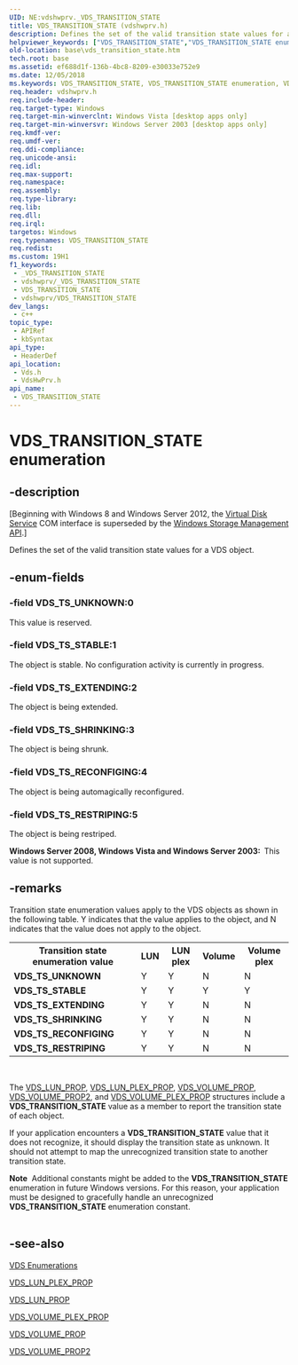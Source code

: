 ```yaml
---
UID: NE:vdshwprv._VDS_TRANSITION_STATE
title: VDS_TRANSITION_STATE (vdshwprv.h)
description: Defines the set of the valid transition state values for a VDS object.
helpviewer_keywords: ["VDS_TRANSITION_STATE","VDS_TRANSITION_STATE enumeration","VDS_TS_EXTENDING","VDS_TS_RECONFIGING","VDS_TS_RESTRIPING","VDS_TS_SHRINKING","VDS_TS_STABLE","VDS_TS_UNKNOWN","base.vds_transition_state","vds/VDS_TRANSITION_STATE","vds/VDS_TS_EXTENDING","vds/VDS_TS_RECONFIGING","vds/VDS_TS_RESTRIPING","vds/VDS_TS_SHRINKING","vds/VDS_TS_STABLE","vds/VDS_TS_UNKNOWN","vdshwprv/VDS_TRANSITION_STATE","vdshwprv/VDS_TS_EXTENDING","vdshwprv/VDS_TS_RECONFIGING","vdshwprv/VDS_TS_RESTRIPING","vdshwprv/VDS_TS_SHRINKING","vdshwprv/VDS_TS_STABLE","vdshwprv/VDS_TS_UNKNOWN"]
old-location: base\vds_transition_state.htm
tech.root: base
ms.assetid: ef688d1f-136b-4bc8-8209-e30033e752e9
ms.date: 12/05/2018
ms.keywords: VDS_TRANSITION_STATE, VDS_TRANSITION_STATE enumeration, VDS_TS_EXTENDING, VDS_TS_RECONFIGING, VDS_TS_RESTRIPING, VDS_TS_SHRINKING, VDS_TS_STABLE, VDS_TS_UNKNOWN, base.vds_transition_state, vds/VDS_TRANSITION_STATE, vds/VDS_TS_EXTENDING, vds/VDS_TS_RECONFIGING, vds/VDS_TS_RESTRIPING, vds/VDS_TS_SHRINKING, vds/VDS_TS_STABLE, vds/VDS_TS_UNKNOWN, vdshwprv/VDS_TRANSITION_STATE, vdshwprv/VDS_TS_EXTENDING, vdshwprv/VDS_TS_RECONFIGING, vdshwprv/VDS_TS_RESTRIPING, vdshwprv/VDS_TS_SHRINKING, vdshwprv/VDS_TS_STABLE, vdshwprv/VDS_TS_UNKNOWN
req.header: vdshwprv.h
req.include-header: 
req.target-type: Windows
req.target-min-winverclnt: Windows Vista [desktop apps only]
req.target-min-winversvr: Windows Server 2003 [desktop apps only]
req.kmdf-ver: 
req.umdf-ver: 
req.ddi-compliance: 
req.unicode-ansi: 
req.idl: 
req.max-support: 
req.namespace: 
req.assembly: 
req.type-library: 
req.lib: 
req.dll: 
req.irql: 
targetos: Windows
req.typenames: VDS_TRANSITION_STATE
req.redist: 
ms.custom: 19H1
f1_keywords:
 - _VDS_TRANSITION_STATE
 - vdshwprv/_VDS_TRANSITION_STATE
 - VDS_TRANSITION_STATE
 - vdshwprv/VDS_TRANSITION_STATE
dev_langs:
 - c++
topic_type:
 - APIRef
 - kbSyntax
api_type:
 - HeaderDef
api_location:
 - Vds.h
 - VdsHwPrv.h
api_name:
 - VDS_TRANSITION_STATE
---
```


# VDS_TRANSITION_STATE enumeration


## -description

<p class="CCE_Message">[Beginning with Windows 8 and Windows Server 2012, the <a href="/windows/desktop/VDS/virtual-disk-service-portal">Virtual Disk Service</a> COM interface is superseded by the <a href="/previous-versions/windows/desktop/stormgmt/windows-storage-management-api-portal">Windows Storage Management API</a>.]

Defines 
   the set of the valid transition state values for a VDS object.

## -enum-fields

### -field VDS_TS_UNKNOWN:0

This value is reserved.

### -field VDS_TS_STABLE:1

The object is stable. No configuration activity is currently in progress.

### -field VDS_TS_EXTENDING:2

The object is being extended.

### -field VDS_TS_SHRINKING:3

The object is being shrunk.

### -field VDS_TS_RECONFIGING:4

The object is being automagically reconfigured.

### -field VDS_TS_RESTRIPING:5

The object is being restriped.

<b>Windows Server 2008, Windows Vista and Windows Server 2003:  </b>This value is not supported.

## -remarks

Transition state enumeration values apply to the VDS objects as shown in the following table. Y indicates that the value 
    applies to the object, and N indicates that the value does not apply to the object. 

<table>
<tr>
<th>Transition state enumeration value</th>
<th>LUN</th>
<th>LUN plex</th>
<th>Volume</th>
<th>Volume plex</th>
</tr>
<tr>
<td><b>VDS_TS_UNKNOWN</b></td>
<td>Y</td>
<td>Y</td>
<td>N</td>
<td>N</td>
</tr>
<tr>
<td><b>VDS_TS_STABLE</b></td>
<td>Y</td>
<td>Y</td>
<td>Y</td>
<td>Y</td>
</tr>
<tr>
<td><b>VDS_TS_EXTENDING</b></td>
<td>Y</td>
<td>Y</td>
<td>N</td>
<td>N</td>
</tr>
<tr>
<td><b>VDS_TS_SHRINKING</b></td>
<td>Y</td>
<td>Y</td>
<td>N</td>
<td>N</td>
</tr>
<tr>
<td><b>VDS_TS_RECONFIGING</b></td>
<td>Y</td>
<td>Y</td>
<td>N</td>
<td>N</td>
</tr>
<tr>
<td><b>VDS_TS_RESTRIPING</b></td>
<td>Y</td>
<td>Y</td>
<td>N</td>
<td>N</td>
</tr>
</table>
 

The <a href="/windows/desktop/api/vdshwprv/ns-vdshwprv-vds_lun_prop">VDS_LUN_PROP</a>, 
    <a href="/windows/desktop/api/vdshwprv/ns-vdshwprv-vds_lun_plex_prop">VDS_LUN_PLEX_PROP</a>, 
    <a href="/windows/desktop/api/vds/ns-vds-vds_volume_prop">VDS_VOLUME_PROP</a>, <a href="/windows/desktop/api/vds/ns-vds-vds_volume_prop2">VDS_VOLUME_PROP2</a>, and 
    <a href="/windows/desktop/api/vds/ns-vds-vds_volume_plex_prop">VDS_VOLUME_PLEX_PROP</a> structures include a <b>VDS_TRANSITION_STATE</b> 
    value as a member to report the transition state of each object.

If your application encounters a <b>VDS_TRANSITION_STATE</b> value that it does not recognize, it should display the transition state as unknown. It should not attempt to map the unrecognized transition state to another transition state.

<div class="alert"><b>Note</b>  Additional constants might be added to the <b>VDS_TRANSITION_STATE</b> enumeration in future Windows versions. For this reason, your application must be designed to gracefully handle an unrecognized <b>VDS_TRANSITION_STATE</b> enumeration constant.</div>
<div> </div>

## -see-also

<a href="/windows/desktop/VDS/vds-enumerations">VDS Enumerations</a>



<a href="/windows/desktop/api/vdshwprv/ns-vdshwprv-vds_lun_plex_prop">VDS_LUN_PLEX_PROP</a>



<a href="/windows/desktop/api/vdshwprv/ns-vdshwprv-vds_lun_prop">VDS_LUN_PROP</a>



<a href="/windows/desktop/api/vds/ns-vds-vds_volume_plex_prop">VDS_VOLUME_PLEX_PROP</a>



<a href="/windows/desktop/api/vds/ns-vds-vds_volume_prop">VDS_VOLUME_PROP</a>



<a href="/windows/desktop/api/vds/ns-vds-vds_volume_prop2">VDS_VOLUME_PROP2</a>
